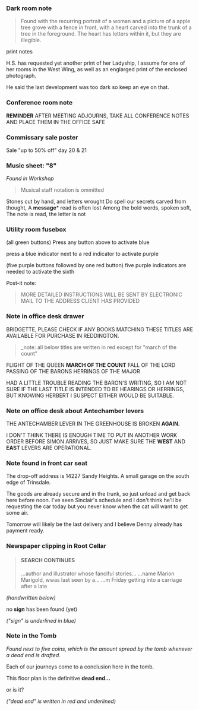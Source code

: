 ### Dark room note

> Found with the recurring portrait of a woman and a picture of a apple tree grove with a fence in front, with a heart carved into the trunk of a tree in the foreground. The heart has letters within it, but they are illegible.

print notes

H.S. has requested yet another
print of her Ladyship, I assume
for one of her rooms in the West
Wing, as well as an englarged
print of the enclosed photograph.

He said the last development was
too dark so keep an eye on that.

### Conference room note

**REMINDER**
AFTER MEETING ADJOURNS,
TAKE ALL CONFERENCE
NOTES AND PLACE THEM IN
THE OFFICE SAFE

### Commissary sale poster

Sale "up to 50% off" day 20 & 21

### Music sheet: "8"

_Found in Workshop_

> Musical staff notation is ommitted

Stones cut by hand, and letters wrought
Do spell our secrets carved from thought,
A **message*** read is often lost
Among the bold words, spoken soft,
The note is read, the letter is not

### Utility room fusebox

(all green buttons)
Press any button above to activate blue

press a blue indicator next to a red indicator to activate purple

(five purple buttons followed by one red button)
five purple indicators are needed to activate the sixth

Post-it note:
> MORE DETAILED
INSTRUCTIONS
WILL BE SENT BY
ELECTRONIC MAIL
TO THE ADDRESS
CLIENT HAS
PROVIDED

### Note in office desk drawer

BRIDGETTE,
PLEASE CHECK IF ANY BOOKS
MATCHING THESE TITLES ARE
AVAILABLE FOR PURCHASE IN
REDDINGTON.

> _note: all below titles are written in red except for "march of the count"

FLIGHT OF THE QUEEN
**MARCH OF THE COUNT**
FALL OF THE LORD
PASSING OF THE BARONS
HERRINGS OF THE MAJOR

HAD A LITTLE TROUBLE READING
THE BARON'S WRITING, SO I AM
NOT SURE IF THE LAST TITLE IS
INTENDED TO BE HEARINGS OR
HERRINGS, BUT KNOWING HERBERT
I SUSPECT EITHER WOULD BE
SUITABLE.

### Note on office desk about Antechamber levers

THE ANTECHAMBER LEVER
IN THE GREENHOUSE IS BROKEN **AGAIN.**

I DON'T THINK THERE IS ENOUGH
TIME TO PUT IN ANOTHER
WORK ORDER BEFORE SIMON
ARRIVES, SO JUST MAKE SURE
THE **WEST** AND **EAST**
LEVERS ARE OPERATIONAL.

### Note found in front car seat

The drop-off address is 14227 Sandy
Heights. A small garage on the south edge
of Trinsdale.

The goods are already secure and in the
trunk, so just unload and get back here
before noon. I've seen Sinclair's schedule
and I don't think he'll be requesting the
car today but you never know when the
cat will want to get some air.

Tomorrow will likely be the last delivery
and I believe Denny already has payment
ready.

### Newspaper clipping in Root Cellar

> #### SEARCH CONTINUES
> ...author and illustrator whose fanciful stories...
> ...name Marion Marigold, wwas last seen by a...
> ...m Friday getting into a carriage after a late

_(handwritten below)_

no **sign** has been found (yet)

_("sign" is underlined in blue)_

### Note in the Tomb

_Found next to five coins, which is the amount spread by the tomb whenever a dead end is drafted._

Each of our journeys come to a conclusion here in the tomb.

This floor plan is the definitive **dead end...**

or is it?

_("dead end" is written in red and underlined)_
